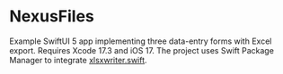 # NexusFiles

Example SwiftUI 5 app implementing three data-entry forms with Excel export. Requires Xcode 17.3 and iOS 17. The project uses Swift Package Manager to integrate [xlsxwriter.swift](https://github.com/damuellen/xlsxwriter.swift).
